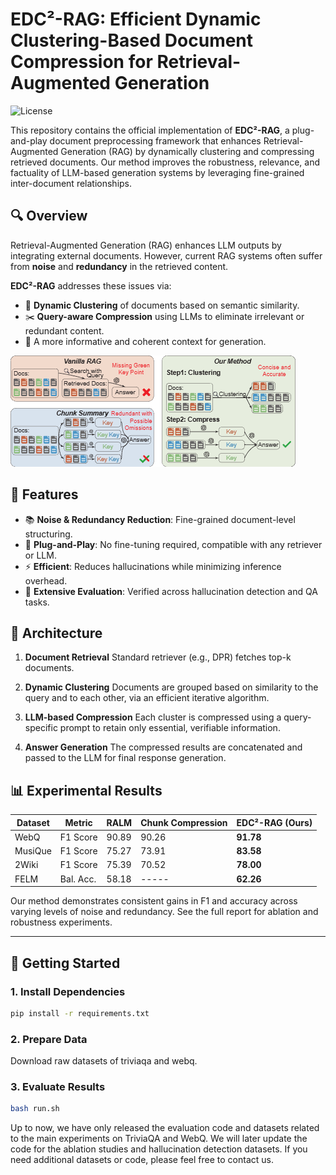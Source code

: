 # EDC²-RAG: Efficient Dynamic Clustering-Based Document Compression for Retrieval-Augmented Generation

![License](https://img.shields.io/badge/license-MIT-blue.svg)

This repository contains the official implementation of **EDC²-RAG**, a plug-and-play document preprocessing framework that enhances Retrieval-Augmented Generation (RAG) by dynamically clustering and compressing retrieved documents. Our method improves the robustness, relevance, and factuality of LLM-based generation systems by leveraging fine-grained inter-document relationships.

## 🔍 Overview

Retrieval-Augmented Generation (RAG) enhances LLM outputs by integrating external documents. However, current RAG systems often suffer from **noise** and **redundancy** in the retrieved content.

**EDC²-RAG** addresses these issues via:

* 🔗 **Dynamic Clustering** of documents based on semantic similarity.
* ✂️ **Query-aware Compression** using LLMs to eliminate irrelevant or redundant content.
* 🧠 A more informative and coherent context for generation.

![Overview](pictures/overview.png)

## 🚀 Features

* 📚 **Noise & Redundancy Reduction**: Fine-grained document-level structuring.
* 🧩 **Plug-and-Play**: No fine-tuning required, compatible with any retriever or LLM.
* ⚡ **Efficient**: Reduces hallucinations while minimizing inference overhead.
* 🧪 **Extensive Evaluation**: Verified across hallucination detection and QA tasks.

## 🧱 Architecture

1. **Document Retrieval**
   Standard retriever (e.g., DPR) fetches top-k documents.

2. **Dynamic Clustering**
   Documents are grouped based on similarity to the query and to each other, via an efficient iterative algorithm.

3. **LLM-based Compression**
   Each cluster is compressed using a query-specific prompt to retain only essential, verifiable information.

4. **Answer Generation**
   The compressed results are concatenated and passed to the LLM for final response generation.

## 📊 Experimental Results

| Dataset | Metric    | RALM  | Chunk Compression | EDC²-RAG (Ours) |
| ------- | --------- | ----- | ----------------- | --------------- |
| WebQ    | F1 Score  | 90.89 | 90.26             | **91.78**       |
| MusiQue | F1 Score  | 75.27 | 73.91             | **83.58**       |
| 2Wiki   | F1 Score  | 75.39 | 70.52             | **78.00**       |
| FELM    | Bal. Acc. | 58.18 | -----             | **62.26**       |

Our method demonstrates consistent gains in F1 and accuracy across varying levels of noise and redundancy. See the full report for ablation and robustness experiments.

---

## 🧪 Getting Started

### 1. Install Dependencies

```bash
pip install -r requirements.txt
```

### 2. Prepare Data

Download raw datasets of triviaqa and webq.

### 3. Evaluate Results

```bash
bash run.sh
```

Up to now, we have only released the evaluation code and datasets related to the main experiments on TriviaQA and WebQ. We will later update the code for the ablation studies and hallucination detection datasets. If you need additional datasets or code, please feel free to contact us.


